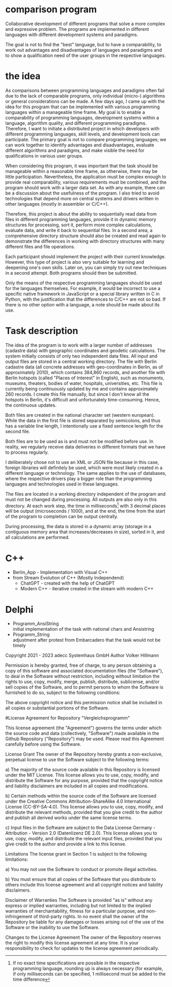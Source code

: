 # comparison program

Collaborative development of different programs that solve a more complex and 
expressive problem. The programs are implemented in different languages with 
different development systems and paradigms. 

The goal is not to find the "best" language, but to have a comparability, to 
work out advantages and disadvantages of languages and paradigms and to show a 
qualification need of the user groups in the respective languages.

# the idea

As comparisons between programming languages and paradigms often fail due to
the lack of comparable programs, only individual (micro-) algorithms or general
considerations can be made. A few days ago, I came up with the idea for this
program that can be implemented with various programming languages within a
manageable time frame. My goal is to enable a comparability of programming
languages, development systems within a language, algorithm quality, and 
different programming paradigms. Therefore, I want to initiate a distributed 
project in which developers with different programming languages, skill levels,
and development tools can participate. The primary goal is not to compare
programming languages; we can work together to identify advantages and
disadvantages, evaluate different algorithms and paradigms, and make visible
the need for qualifications in various user groups.

When considering this program, it was important that the task should be 
manageable within a reasonable time frame, as otherwise, there may be little 
participation. Nevertheless, the application must be complex enough to provide 
real comparability, various requirements must be combined, and the program should 
work with a larger data set. As with any example, there can be a discussion about 
the usefulness of the program. I also tried to avoid technologies that depend more 
on central systems and drivers written in other languages (mostly in assembler or C/C++).

Therefore, this project is about the ability to sequentially read data from files in 
different programming languages, provide it in dynamic memory structures for processing, 
sort it, perform more complex calculations, evaluate data, and write it back to sequential 
files. In a second area, a comprehensive directory structure should also be created and 
read again to demonstrate the differences in working with directory structures with many 
different files and file operations.

Each participant should implement the project with their current knowledge. However, this 
type of project is also very suitable for learning and deepening one's own skills. 
Later on, you can simply try out new techniques in a second attempt. 
Both programs should then be submitted.

Only the means of the respective programming languages should be used for the languages 
themselves. For example, it would be incorrect to use a specific native framework in 
JavaScript or a special library written in C in Python, with the justification that the 
differences to C/C++ are not so bad. If there is no other option with a language, a note 
should be made about its use.

# Task description

The idea of the program is to work with a larger number of addresses (cadastre data) with 
geographic coordinates and geodetic calculations. The system initially consists of only two 
independent data files. All input and output files are stored in a central working directory.
The file with Berlin cadastre data (all concrete addresses with geo-coordinates in Berlin, 
as of approximately 2010), which contains 384,860 records, and another file with Berlin 
hotspots (called "Places of Interest" in English), such as monuments, museums, theaters, 
bodies of water, hospitals, universities, etc. This file is currently being continuously 
updated by me and contains approximately 260 records. I create this file manually, but since 
I don't know all the hotspots in Berlin, it's difficult and unfortunately time-consuming. Hence, 
the continuous updates.

Both files are created in the national character set (western european). While the data in the 
first file is stored separated by semicolons, and thus has a variable line length, I intentionally 
use a fixed sentence length for the second file.

Both files are to be used as is and must not be modified before use. In reality, we regularly 
receive data deliveries in different formats that we have to process regularly.

I deliberately chose not to use an XML or JSON file because in this case, foreign libraries will 
definitely be used, which were most likely created in a different language or technology. 
The same applies to the use of databases, where the respective drivers play a bigger role than 
the programming languages and technologies used in these languages.

The files are located in a working directory independent of the program and must not be changed 
during processing. All outputs are also only in this directory. At each work step, the time in 
milliseconds[^time_mesuarement] with 3 decimal places will be output (microseconds / 1000), and 
at the end, the time from the start of the program to completion can be output centrally.

During processing, the data is stored in a dynamic array (storage in a contiguous memory area that 
increases/decreases in size), sorted in it, and all calculations are performed.

# C++

* Berlin_App - Implementation with Visual C++
* from Stream Evolution of C++ (Mostly Independend)
  * ChatGPT - created with the help of ChatGPT
  * Modern C++ - iterative created in the stream with modern C++ 

# Delphi

* Programm_AnsiString \
initial implementation of the task with national chars and Ansistring  
* Programm_String \
adjustment after protest from Embarcadero that the task would not be timely

Copyright 2021 - 2023 adecc Systemhaus GmbH
Author Volker Hillmann

Permission is hereby granted, free of charge, to any person obtaining a copy
of this software and associated documentation files (the "Software"), to deal
in the Software without restriction, including without limitation the rights
to use, copy, modify, merge, publish, distribute, sublicense, and/or sell
copies of the Software, and to permit persons to whom the Software is
furnished to do so, subject to the following conditions:

The above copyright notice and this permission notice shall be included in
all copies or substantial portions of the Software.

#License Agreement for Repository "Vergleichsprogramm"

This license agreement (the "Agreement") governs the terms under which the source code and data (collectively, "Software") made available in the Github Repository ("Repository") may be used. Please read this Agreement carefully before using the Software.

License Grant
The owner of the Repository hereby grants a non-exclusive, perpetual license to use the Software subject to the following terms:

a) The majority of the source code available in this Repository is licensed under the MIT License. This license allows you to use, copy, modify, and distribute the Software for any purpose, provided that the copyright notice and liability disclaimers are included in all copies and modifications.

b) Certain methods within the source code of the Software are licensed under the Creative Commons Attribution-ShareAlike 4.0 International License (CC-BY-SA-4.0). This license allows you to use, copy, modify, and distribute the relevant methods, provided that you give credit to the author and publish all derived works under the same license terms.

c) Input files in the Software are subject to the Data License Germany - Attribution - Version 2.0 (Datenlizenz DE 2.0). This license allows you to use, copy, modify, and distribute the relevant input files, provided that you give credit to the author and provide a link to this license.

Limitations
The license grant in Section 1 is subject to the following limitations:

a) You may not use the Software to conduct or promote illegal activities.

b) You must ensure that all copies of the Software that you distribute to others include this license agreement and all copyright notices and liability disclaimers.

Disclaimer of Warranties
The Software is provided "as is" without any express or implied warranties, including but not limited to the implied warranties of merchantability, fitness for a particular purpose, and non-infringement of third-party rights. In no event shall the owner of the Repository be liable for any damages or losses arising out of the use of the Software or the inability to use the Software.

Changes to the License Agreement
The owner of the Repository reserves the right to modify this license agreement at any time. It is your responsibility to check for updates to the license agreement periodically.



[^time_mesuarement]: If no exact time specifications are possible in the respective 
programming language, rounding up is always necessary (for example, if only 
milliseconds can be specified, 1 millisecond must be added to the time difference
